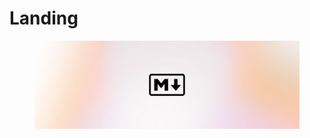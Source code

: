 # Landing

<figure><img src="../.gitbook/assets/markdown.webp" alt=""><figcaption></figcaption></figure>
